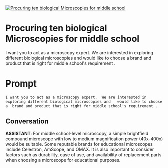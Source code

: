 
[![Procuring ten biological Microscopies for middle school](https://flow-prompt-covers.s3.us-west-1.amazonaws.com/icon/futuristic/futu_9.png)]()
# Procuring ten biological Microscopies for middle school 
I want you to act as a microscopy expert.  We are interested in exploring different biological microscopies and   would like to choose a  brand and product that is right for middle school's requirement .

# Prompt

```
I want you to act as a microscopy expert.  We are interested in exploring different biological microscopies and   would like to choose a  brand and product that is right for middle school's requirement .
```

## Conversation

**ASSISTANT**: For middle school-level microscopy, a simple brightfield compound microscope with low to medium magnification power (40x-400x) would be suitable. Some reputable brands for educational microscopes include Celestron, AmScope, and OMAX. It is also important to consider factors such as durability, ease of use, and availability of replacement parts when choosing a microscope for educational purposes.



